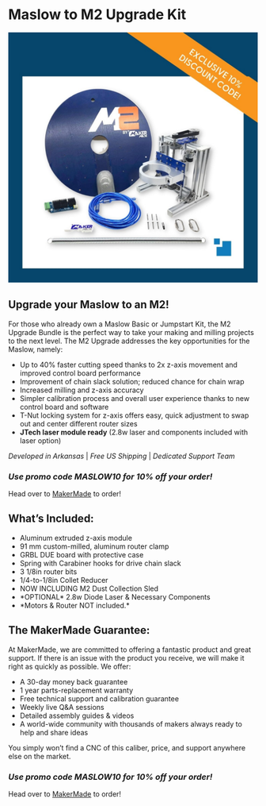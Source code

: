# Maslow to M2 Upgrade Kit

![Maslow Original Kit Contents](https://raw.githubusercontent.com/MaslowCommunityGarden/Spiral-Down-Cut-Router-Bit/Updates-August-2021/M2_Upgrade_Kit.jpg)

## Upgrade your Maslow to an M2!
For those who already own a Maslow Basic or Jumpstart Kit, the M2 Upgrade Bundle is the perfect way to take your making and milling projects to the next level. The M2 Upgrade addresses the key opportunities for the Maslow, namely:

* Up to 40% faster cutting speed thanks to 2x z-axis movement and improved control board performance
* Improvement of chain slack solution; reduced chance for chain wrap
* Increased milling and z-axis accuracy
* Simpler calibration process and overall user experience thanks to new control board and software
* T-Nut locking system for z-axis offers easy, quick adjustment to swap out and center different router sizes
* **JTech laser module ready** (2.8w laser and components included with laser option)  

*Developed in Arkansas* | *Free US Shipping* | *Dedicated Support Team*
### ***Use promo code MASLOW10 for 10% off your order!***

Head over to [MakerMade](https://makermade.com/collections/all/products/maslow-to-m2-upgrade-cnc-kit) to order!

## What’s Included:
* Aluminum extruded z-axis module
* 91 mm custom-milled, aluminum router clamp
* GRBL DUE board with protective case
* Spring with Carabiner hooks for drive chain slack
* 3 1/8in router bits
* 1/4-to-1/8in Collet Reducer
* NOW INCLUDING M2 Dust Collection Sled
* \*OPTIONAL* 2.8w Diode Laser & Necessary Components
* \*Motors & Router NOT included.*


## The MakerMade Guarantee:
At MakerMade, we are committed to offering a fantastic product and great support. If there is an issue with the product you receive, we will make it right as quickly as possible. We offer:

* A 30-day money back guarantee
* 1 year parts-replacement warranty
* Free technical support and calibration guarantee
* Weekly live Q&A sessions
* Detailed assembly guides & videos
* A world-wide community with thousands of makers always ready to help and share ideas

You simply won’t find a CNC of this caliber, price, and support anywhere else on the market.

### ***Use promo code MASLOW10 for 10% off your order!***

Head over to [MakerMade](https://makermade.com/collections/all/products/maslow-to-m2-upgrade-cnc-kit) to order!



